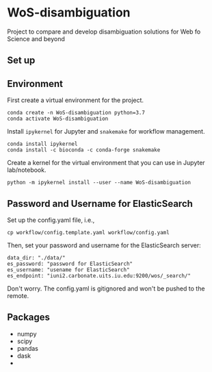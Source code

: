 # WoS-disambiguation
Project to compare and develop disambiguation solutions for Web fo Science and beyond


## Set up

## Environment
First create a virtual environment for the project.

    conda create -n WoS-disambiguation python=3.7
    conda activate WoS-disambiguation

Install `ipykernel` for Jupyter and `snakemake` for workflow management. 

    conda install ipykernel
    conda install -c bioconda -c conda-forge snakemake

Create a kernel for the virtual environment that you can use in Jupyter lab/notebook.

    python -m ipykernel install --user --name WoS-disambiguation

## Password and Username for ElasticSearch
Set up the config.yaml file, i.e., 
 
    cp workflow/config.template.yaml workflow/config.yaml

Then, set your password and username for the ElasticSearch server:

```
data_dir: "./data/"
es_password: "password for ElasticSearch"
es_username: "usename for ElasticSearch"
es_endpoint: "iuni2.carbonate.uits.iu.edu:9200/wos/_search/"
```

Don't worry. The config.yaml is gitignored and won't be pushed to the remote. 

## Packages
- numpy
- scipy
- pandas
- dask
- 
